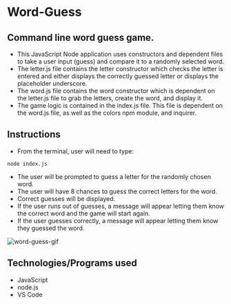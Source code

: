 # Word-Guess
## Command line word guess game.
- This JavaScript Node application uses constructors and dependent files to take a user input (guess) and compare it to a randomly selected word. 
- The letter.js file contains the letter constructor which checks the letter is entered and either displays the correctly guessed letter or displays the placeholder underscore.
- The word.js file contains the word constructor which is dependent on the letter.js file to grab the letters, create the word, and display it.
- The game logic is contained in the index.js file. This file is dependent on the word.js file, as well as the colors npm module, and inquirer. 


## Instructions
- From the terminal, user will need to type:
```
node index.js

```
- The user will be prompted to guess a letter for the randomly chosen word. 
- The user will have 8 chances to guess the correct letters for the word. 
- Correct guesses will be displayed.
- If the user runs out of guesses, a message will appear letting them know the correct word and the game will start again. 
- If the user guesses correctly, a message will appear letting them know they guessed the word. 

![word-guess-gif](https://user-images.githubusercontent.com/47259793/57326903-8602f400-70db-11e9-8f66-9127dc2f3e6c.gif)


## Technologies/Programs used

- JavaScript
- node.js
- VS Code

